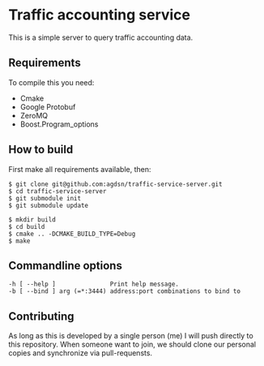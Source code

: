 # Traffic accounting service

This is a simple server to query traffic accounting data.

## Requirements

To compile this you need:

* Cmake
* Google Protobuf
* ZeroMQ
* Boost.Program_options

## How to build

First make all requirements available, then:

    $ git clone git@github.com:agdsn/traffic-service-server.git
    $ cd traffic-service-server
    $ git submodule init
    $ git submodule update
    
    $ mkdir build
    $ cd build
    $ cmake .. -DCMAKE_BUILD_TYPE=Debug
    $ make

## Commandline options

    -h [ --help ]               Print help message.
    -b [ --bind ] arg (=*:3444) address:port combinations to bind to

## Contributing

As long as this is developed by a single person (me) I will push
directly to this repository. When someone want to join, we should
clone our personal copies and synchronize via pull-requensts.
